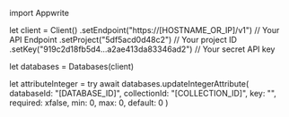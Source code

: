import Appwrite

let client = Client()
    .setEndpoint("https://[HOSTNAME_OR_IP]/v1") // Your API Endpoint
    .setProject("5df5acd0d48c2") // Your project ID
    .setKey("919c2d18fb5d4...a2ae413da83346ad2") // Your secret API key

let databases = Databases(client)

let attributeInteger = try await databases.updateIntegerAttribute(
    databaseId: "[DATABASE_ID]",
    collectionId: "[COLLECTION_ID]",
    key: "",
    required: xfalse,
    min: 0,
    max: 0,
    default: 0
)

